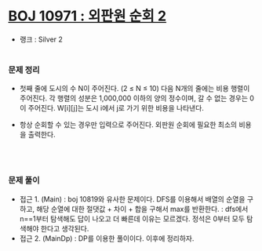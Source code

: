 # [BOJ 10971 : 외판원 순회 2](https://www.acmicpc.net/problem/10971)
- 랭크 : Silver 2
  <br><br>
  
### 문제 정리
- 첫째 줄에 도시의 수 N이 주어진다. (2 ≤ N ≤ 10) 다음 N개의 줄에는 비용 행렬이 주어진다. 각 행렬의 성분은 1,000,000 이하의 양의 정수이며, 갈 수 없는 경우는 0이 주어진다. W[i][j]는 도시 i에서 j로 가기 위한 비용을 나타낸다.

- 항상 순회할 수 있는 경우만 입력으로 주어진다. 외판원 순회에 필요한 최소의 비용을 출력한다.

<br><br>

### 문제 풀이
- 접근 1. (Main)
  : boj 10819와 유사한 문제이다. DFS를 이용해서 배열의 순열을 구하고, 해당 순열에 대한 절댓값 + 차이 + 합을 구해서 max를 반환한다.
  : dfs에서 n==1부터 탐색해도 답이 나오고 더 빠른데 이유는 모르겠다. 정석은 0부터 모두 탐색해야 한다고 생각된다.
- 접근 2. (MainDp)
  : DP를 이용한 풀이이다. 이후에 정리하자.
    
    


    
    


